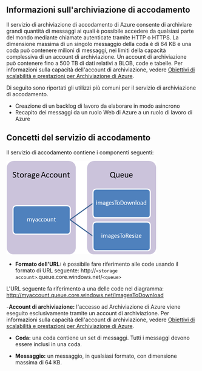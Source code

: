 ## Informazioni sull'archiviazione di accodamento

Il servizio di archiviazione di accodamento di Azure consente di archiviare grandi quantità di messaggi ai quali è possibile accedere da qualsiasi parte del mondo mediante chiamate autenticate tramite HTTP o HTTPS. La dimensione massima di un singolo messaggio della coda è di 64 KB e una coda può contenere milioni di messaggi, nei limiti della capacità complessiva di un account di archiviazione. Un account di archiviazione può contenere fino a 500 TB di dati relativi a BLOB, code e tabelle. Per informazioni sulla capacità dell'account di archiviazione, vedere [Obiettivi di scalabilità e prestazioni per Archiviazione di Azure](http://msdn.microsoft.com/library/azure/dn249410.aspx).

Di seguito sono riportati gli utilizzi più comuni per il servizio di archiviazione di accodamento.

-   <span>Creazione di un backlog di lavoro da elaborare in modo asincrono</span>
-   Recapito dei messaggi da un ruolo Web di Azure a un ruolo di lavoro di Azure

## Concetti del servizio di accodamento

Il servizio di accodamento contiene i componenti seguenti:

![Queue1](./media/storage-queue-concepts-include/queue1.png)


- **Formato dell'URL:** è possibile fare riferimento alle code usando il formato di URL seguente: http://`<storage account>`.queue.core.windows.net/`<queue>` 
      
L'URL seguente fa riferimento a una delle code nel diagramma: http://myaccount.queue.core.windows.net/imagesToDownload

\-**Account di archiviazione:** l'accesso ad Archiviazione di Azure viene eseguito esclusivamente tramite un account di archiviazione. Per informazioni sulla capacità dell'account di archiviazione, vedere [Obiettivi di scalabilità e prestazioni per Archiviazione di Azure](../articles/storage/storage-scalability-targets.md).

- **Coda:** una coda contiene un set di messaggi. Tutti i messaggi devono essere inclusi in una coda.

- **Messaggio:** un messaggio, in qualsiasi formato, con dimensione massima di 64 KB.

<!---HONumber=August15_HO6-->